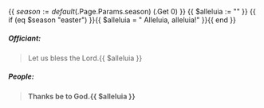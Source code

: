 {{ $season := default ($.Page.Params.season) (.Get 0) }}
{{ $alleluia := "" }}
{{ if (eq $season "easter") }}{{ $alleluia = " Alleluia, alleluia!" }}{{ end }}
##### Officiant:
> Let us bless the Lord.{{ $alleluia }}

##### **People:**
> **Thanks be to God.{{ $alleluia }}**
